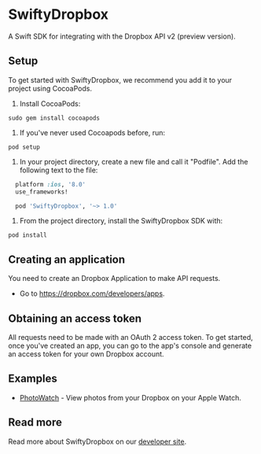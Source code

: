# SwiftyDropbox

A Swift SDK for integrating with the Dropbox API v2 (preview version).

## Setup

To get started with SwiftyDropbox, we recommend you add it to your project using CocoaPods.

1. Install CocoaPods:
```
sudo gem install cocoapods
```

1. If you've never used Cocoapods before, run:
```
pod setup
```

1. In your project directory, create a new file and call it "Podfile". Add the following text to the file:

```ruby
  platform :ios, '8.0'
  use_frameworks!

  pod 'SwiftyDropbox', '~> 1.0'
```
1. From the project directory, install the SwiftyDropbox SDK with:
```
pod install
```

## Creating an application

You need to create an Dropbox Application to make API requests.

- Go to https://dropbox.com/developers/apps.

## Obtaining an access token

All requests need to be made with an OAuth 2 access token. To get started, once
you've created an app, you can go to the app's console and generate an access
token for your own Dropbox account.

## Examples

* [PhotoWatch](https://github.com/dropbox/PhotoWatch) - View photos from your Dropbox on your Apple Watch.

## Read more

Read more about SwiftyDropbox on our [developer site](https://www.dropbox.com/developers/documentation/swift).
